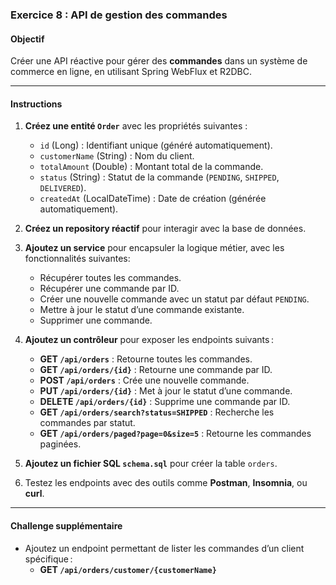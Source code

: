 ### **Exercice 8 : API de gestion des commandes**

#### **Objectif**
Créer une API réactive pour gérer des **commandes** dans un système de commerce en ligne, en utilisant Spring WebFlux et R2DBC.

---

#### **Instructions**
1. **Créez une entité `Order`** avec les propriétés suivantes :
    - `id` (Long) : Identifiant unique (généré automatiquement).
    - `customerName` (String) : Nom du client.
    - `totalAmount` (Double) : Montant total de la commande.
    - `status` (String) : Statut de la commande (`PENDING`, `SHIPPED`, `DELIVERED`).
    - `createdAt` (LocalDateTime) : Date de création (générée automatiquement).

2. **Créez un repository réactif** pour interagir avec la base de données.

3. **Ajoutez un service** pour encapsuler la logique métier, avec les fonctionnalités suivantes:
    - Récupérer toutes les commandes.
    - Récupérer une commande par ID.
    - Créer une nouvelle commande avec un statut par défaut `PENDING`.
    - Mettre à jour le statut d’une commande existante.
    - Supprimer une commande.

4. **Ajoutez un contrôleur** pour exposer les endpoints suivants :
    - **GET `/api/orders`** : Retourne toutes les commandes.
    - **GET `/api/orders/{id}`** : Retourne une commande par ID.
    - **POST `/api/orders`** : Crée une nouvelle commande.
    - **PUT `/api/orders/{id}`** : Met à jour le statut d’une commande.
    - **DELETE `/api/orders/{id}`** : Supprime une commande par ID.
    - **GET `/api/orders/search?status=SHIPPED`** : Recherche les commandes par statut.
    - **GET `/api/orders/paged?page=0&size=5`** : Retourne les commandes paginées.

5. **Ajoutez un fichier SQL `schema.sql`** pour créer la table `orders`.

6. Testez les endpoints avec des outils comme **Postman**, **Insomnia**, ou **curl**.
---

#### **Challenge supplémentaire**
- Ajoutez un endpoint permettant de lister les commandes d’un client spécifique :
   - **GET `/api/orders/customer/{customerName}`**